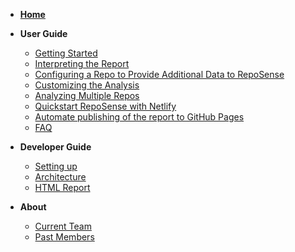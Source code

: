 <navigation>

* <span class="lead">**[Home]({{baseUrl}}/index.html)**</span>

* <span class="lead">**User Guide**</span>
    * [Getting Started]({{baseUrl}}/UserGuide.html#getting-started)
    * [Interpreting the Report]({{baseUrl}}/UserGuide.html#interpreting-the-report)
    * [Configuring a Repo to Provide Additional Data to RepoSense]({{baseUrl}}/UserGuide.html#configuring-a-repo-to-provide-additional-data-to-reposense)
    * [Customizing the Analysis]({{baseUrl}}/UserGuide.html#customizing-the-analysis)
    * [Analyzing Multiple Repos]({{baseUrl}}/UserGuide.html#analyzing-multiple-repos)
    * [Quickstart RepoSense with Netlify]({{baseUrl}}/UserGuide.html#quickstart-reposense-with-netlify)
    * [Automate publishing of the report to GitHub Pages]({{baseUrl}}/UserGuide.html#automating-publishing-of-the-report-to-github-pages)
    * [FAQ]({{baseUrl}}/UserGuide.html#faq)

* <span class="lead">**Developer Guide**</span>
    * [Setting up]({{baseUrl}}/DeveloperGuide.html#setting-up)
    * [Architecture]({{baseUrl}}/DeveloperGuide.html#architecture)
    * [HTML Report]({{baseUrl}}/DeveloperGuide.html#html-report)

* <span class="lead">**About**</span>
    * [Current Team]({{baseUrl}}/about.html#current-team)
    * [Past Members]({{baseUrl}}/about.html#past-members)

</navigation>
